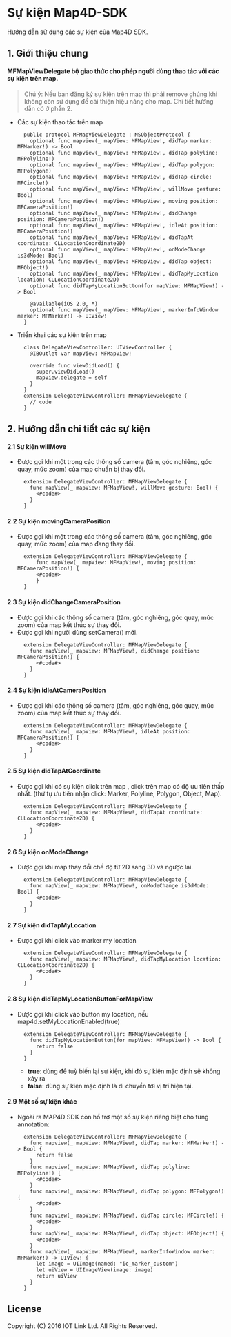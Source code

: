 # Sự kiện Map4D-SDK
Hướng dẫn sử dụng các sự kiện của Map4D SDK.

## 1. Giới thiệu chung

  #### MFMapViewDelegate bộ giao thức cho phép người dùng thao tác với các sự kiện trên map.
  
  > Chú ý: Nếu bạn đăng ký sự kiện trên map thì phải remove chúng khi không còn sử dụng để cải thiện hiệu năng cho map.
  Chi tiết hướng dẫn có ở phần 2.
  - Các sự kiện thao tác trên map
    ```switf
      public protocol MFMapViewDelegate : NSObjectProtocol {
        optional func mapview(_ mapView: MFMapView!, didTap marker: MFMarker!) -> Bool
        optional func mapview(_ mapView: MFMapView!, didTap polyline: MFPolyline!)
        optional func mapview(_ mapView: MFMapView!, didTap polygon: MFPolygon!)
        optional func mapview(_ mapView: MFMapView!, didTap circle: MFCircle!)
        optional func mapView(_ mapView: MFMapView!, willMove gesture: Bool)
        optional func mapView(_ mapView: MFMapView!, moving position: MFCameraPosition!)
        optional func mapView(_ mapView: MFMapView!, didChange position: MFCameraPosition!)
        optional func mapView(_ mapView: MFMapView!, idleAt position: MFCameraPosition!)
        optional func mapView(_ mapView: MFMapView!, didTapAt coordinate: CLLocationCoordinate2D)
        optional func mapView(_ mapView: MFMapView!, onModeChange is3dMode: Bool)
        optional func mapView(_ mapView: MFMapView!, didTap object: MFObject!)
        optional func mapView(_ mapView: MFMapView!, didTapMyLocation location: CLLocationCoordinate2D)
        optional func didTapMyLocationButton(for mapView: MFMapView!) -> Bool
    
        @available(iOS 2.0, *)
        optional func mapView(_ mapView: MFMapView!, markerInfoWindow marker: MFMarker!) -> UIView!
      }
    ```
  - Triển khai các sự kiện trên map
    ```switf
      class DelegateViewController: UIViewController {
        @IBOutlet var mapView: MFMapView!
  
        override func viewDidLoad() {
          super.viewDidLoad()
          mapView.delegate = self
        }
      }
      extension DelegateViewController: MFMapViewDelegate {
        // code 
      }
    ```
   
## 2. Hướng dẫn chi tiết các sự kiện

  #### 2.1 Sự kiện willMove
  
  - Được gọi khi một trong các thông số camera (tâm, góc nghiêng, góc quay, mức zoom) của map chuẩn bị thay đổi.
    ```switf
      extension DelegateViewController: MFMapViewDelegate {
        func mapView(_ mapView: MFMapView!, willMove gesture: Bool) {
          <#code#>
        }
      }
    ```
  
  #### 2.2 Sự kiện movingCameraPosition
  
  - Được gọi khi một trong các thông số camera (tâm, góc nghiêng, góc quay, mức zoom) của map đang thay đổi.
    ```switf
      extension DelegateViewController: MFMapViewDelegate {
          func mapView(_ mapView: MFMapView!, moving position: MFCameraPosition!) {
          <#code#>
          }
      }
    ```
  
  #### 2.3 Sự kiện didChangeCameraPosition
  
  - Được gọi khi các thông số camera (tâm, góc nghiêng, góc quay, mức zoom) của map kết thúc sự thay đổi.
  - Được gọi khi người dùng setCamera() mới.
    ```switf
      extension DelegateViewController: MFMapViewDelegate {
        func mapView(_ mapView: MFMapView!, didChange position: MFCameraPosition!) {
          <#code#>
        }
      }
    ```
  
  #### 2.4 Sự kiện idleAtCameraPosition
  
  - Được gọi khi các thông số camera (tâm, góc nghiêng, góc quay, mức zoom) của map kết thúc sự thay đổi.
    ```switf
      extension DelegateViewController: MFMapViewDelegate {
        func mapView(_ mapView: MFMapView!, idleAt position: MFCameraPosition!) {
          <#code#>
        }
      }
    ```
  
  #### 2.5 Sự kiện didTapAtCoordinate
  
  - Được gọi khi có sự kiện click trên map , click trên map có độ ưu tiên thấp nhất. (thứ tự ưu tiên nhận click: Marker, Polyline, Polygon, Object, Map).
    ```switf
      extension DelegateViewController: MFMapViewDelegate {
        func mapView(_ mapView: MFMapView!, didTapAt coordinate: CLLocationCoordinate2D) {
          <#code#>
        }
      }
    ```
  
  #### 2.6 Sự kiện onModeChange
  
  - Được gọi khi map thay đổi chế độ từ 2D sang 3D và ngược lại.
    ```switf
      extension DelegateViewController: MFMapViewDelegate {
        func mapView(_ mapView: MFMapView!, onModeChange is3dMode: Bool) {
          <#code#>
        }
      }
    ```
  
  #### 2.7 Sự kiện didTapMyLocation
  
  - Được gọi khi click vào marker my location
    ```switf
      extension DelegateViewController: MFMapViewDelegate {
        func mapView(_ mapView: MFMapView!, didTapMyLocation location: CLLocationCoordinate2D) {
          <#code#>
        }
      }
    ```
  
  #### 2.8 Sự kiện didTapMyLocationButtonForMapView
  
  - Được gọi khi click vào button my location, nếu map4d.setMyLocationEnabled(true)
    ```switf
      extension DelegateViewController: MFMapViewDelegate {
        func didTapMyLocationButton(for mapView: MFMapView!) -> Bool {
          return false
        }
      }
    ```
    - **true**: dùng để tuỳ biến lại sự kiện, khi đó sự kiện mặc định sẽ không xảy ra
    - **false**: dùng sự kiện mặc định là di chuyển tới vị trí hiện tại.
    
  #### 2.9 Một số sự kiện khác 
  
  - Ngoài ra MAP4D SDK còn hổ trợ một số sự kiện riêng biệt cho từng annotation: 
    ```switf
      extension DelegateViewController: MFMapViewDelegate {
        func mapview(_ mapView: MFMapView!, didTap marker: MFMarker!) -> Bool {
          return false
        }  
        func mapview(_ mapView: MFMapView!, didTap polyline: MFPolyline!) {
          <#code#>
        }
        func mapview(_ mapView: MFMapView!, didTap polygon: MFPolygon!) {
          <#code#>
        }
        func mapview(_ mapView: MFMapView!, didTap circle: MFCircle!) {
          <#code#>
        }
        func mapView(_ mapView: MFMapView!, didTap object: MFObject!) {
          <#code#>
        }
        func mapView(_ mapView: MFMapView!, markerInfoWindow marker: MFMarker!) -> UIView! {
          let image = UIImage(named: "ic_marker_custom")
          let uiView = UIImageView(image: image)
          return uiView
        }
      }
    ```
  
  
  License
  -------
  
  Copyright (C) 2016 IOT Link Ltd. All Rights Reserved.
